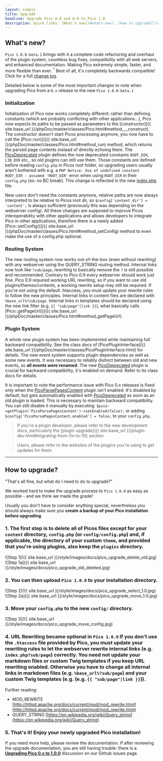 ```yaml
---
layout: simple
title: Upgrade
headline: Upgrade Pico 0.8 and 0.9 to Pico 1.0
description: Quick links: [What's new](#whats-new), [How to upgrade?](#how-to-upgrade)
---
```


## What's new?

`Pico 1.0.0-beta.1` brings with it a complete code refactoring and overhaul of the plugin system, countless bug fixes, compatibility with all web servers, and enhanced documentation. Making Pico extremely simple, faster, and more flexible than ever. <sup> * </sup>Best of all, it's completely backwards compatible! Click for a full [change log](https://github.com/picocms/Pico/blob/master/changelog.txt).

Detailed below is some of the most important changes to note when upgrading Pico from a `0.x` release to the new `Pico 1.0.0-beta.1`

### Initialization
Initialization of Pico now works completely different: rather than defining constants (which are probably conflicting with other applications...), Pico now expects its paths to be passed as parameters to the [constructor]({{ site.base_url }}/phpDoc/master/classes/Pico.html#method___construct). The constructor doesn't start Picos processing anymore, you now have to call the [Pico::run()]({{ site.base_url }}/phpDoc/master/classes/Pico.html#method_run) method, which returns the parsed page contents instead of directly echoing them. The [PicoDeprecated](https://github.com/picocms/Pico/blob/master/plugins/00-PicoDeprecated.php) plugin defines the now deprecated constants `ROOT_DIR`, `LIB_DIR` etc., so old plugins can still use them. Those constants are defined before reading `config.php` in Picos root folder, so upgrading users usually aren't bothered with e.g. a `PHP Notice: Use of undefined constant ROOT_DIR - assumed 'ROOT_DIR'` error when using `ROOT_DIR` in their `config.php` (so: no BC break). This change is reflected in the new [index.php](https://github.com/picocms/Pico/blob/master/index.php) file.

New users don't need the constants anymore, relative paths are now always interpreted to be relative to Picos root dir, so `$config['content_dir'] = 'content';` is always sufficient (previously this was depending on the webserver config). All these changes are supposed to improve Picos interoperability with other applications and allows developers to integrate Pico in other applications, therefore there is a newly added [Pico::setConfig()]({{ site.base_url }}/phpDoc/master/classes/Pico.html#method_setConfig) method to even make the use of a config.php optional.

### Routing System
The new routing system now works out-of-the-box (even without rewriting) with any webserver using the QUERY_STRING routing method. Internal links now look like `?sub/page`, rewriting to basically remove the `?` is still possible and recommended. Contrary to Pico 0.9 every webserver should work just fine. Pico 0.9 required working URL rewriting, so if you want to use old plugins/themes/contents, a working rewrite setup may still be required. If you're not using the default .htaccess, you must update your rewrite rules to follow the new principles. Internal links in content files are declared with `%base_url%?sub/page`. Internal links in templates should be declared using the new link filter (e.g. `{{ "sub/page"|link }}`), what basically calls [Pico::getPageUrl()]({{ site.base_url }}/phpDoc/master/classes/Pico.html#method_getPageUrl)

### Plugin System
A whole new plugin system has been implemented while maintaining full backward compatibility. See the class docs of [PicoPluginInterface]({{ site.base_url }}/phpDoc/master/classes/PicoPluginInterface.html) for details. The new event system supports plugin dependencies as well as some new events. It was necessary to reliably distinct between old and new events, so __all events were renamed__. The new [PicoDeprecated](https://github.com/picocms/Pico/blob/master/plugins/00-PicoDeprecated.php) plugin is crucial for backward compatibility, it's enabled on demand. Refer to its class docs for details.

It is important to note the performance issue with Pico 0.x releases is fixed only when the [PicoParsePagesContent](https://github.com/picocms/Pico/blob/master/plugins/01-PicoParsePagesContent.php) plugin isn't enabled. It's disabled by default, but gets automatically enabled with [PicoDeprecated](https://github.com/picocms/Pico/blob/master/plugins/00-PicoDeprecated.php) as soon as an old plugin is loaded. This is necessary to maintain backward compatibility. You can still disable it manually by executing` $pico->getPlugin('PicoParsePagesContent')->setEnabled(false);` or adding `$config['PicoParsePagesContent.enabled'] = false;` to your `config.php`.

>If you're a plugin developer, please refer to the new development docs, particularly the [plugin upgrade]({{ site.base_url }}/plugin-dev.html#migrating-from-0x-to-10) section.

>Users, please refer to the websites of the plugins you're using to get updates for them.

---

## How to upgrade?
"That's all fine, but what do I need to do to upgrade?"

We worked hard to make the upgrade process to `Pico 1.0.0` as easy as possible - and we think we made the grade!

Usually you don't have to consider anything special, nevertheless you should always make sure you __create a backup of your Pico installation before upgrading__.

### 1. The first step is to delete all of Picos files except for your __`content`__ directory, __`config.php`__ (or `config/config.php`) and, if applicable, the directory of your custom __`theme`__, and provided that you're using plugins, also keep the __`plugins`__ directory.
![Step 1]({{ site.base_url }}/style/images/docs/pico_upgrade_delete_old.jpg)
![Step 1a]({{ site.base_url }}/style/images/docs/pico_upgrade_old_deleted.jpg)

### 2. You can then upload `Pico 1.0.0` to your installation directory.
![Step 2]({{ site.base_url }}/style/images/docs/pico_upgrade_select_1.0.jpg)
![Step 2a]({{ site.base_url }}/style/images/docs/pico_upgrade_move_1.0.jpg)

### 3. Move your `config.php` to the new `config/` directory.
![Step 3]({{ site.base_url }}/style/images/docs/pico_upgrade_move_config.jpg)

### 4. URL Rewriting became optional in `Pico 1.0.0` If you don't use the `.htaccess` file provided by Pico, you must update your rewriting rules to let the webserver rewrite internal links (e.g. `index.php?sub/page`) correctly. You need not update your markdown files or custom Twig templates if you keep URL rewriting enabled. Otherwise you have to change all internal links in markdown files (e.g. `%base_url%?sub/page`) and your custom Twig templates (e.g. (e.g. `{{ "sub/page"|link }}`)).

Further reading:

- MOD_REWRITE [http://httpd.apache.org/docs/current/mod/mod_rewrite.html](http://httpd.apache.org/docs/current/mod/mod_rewrite.html)
- QUERY_STRING [https://en.wikipedia.org/wiki/Query_string](https://en.wikipedia.org/wiki/Query_string)

### 5. That's it! Enjoy your newly upgraded Pico installation!
If you need more help, please review the documentation. If after reviewing the upgrade documentation, you are still having trouble: there is a __[Upgrading Pico 0.x to 1.0.0](https://github.com/picocms/Pico/issues/)__ discussion on our Github issues page.
